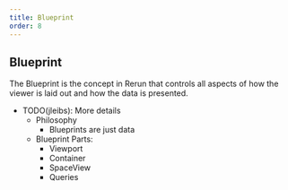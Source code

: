 ```yaml
---
title: Blueprint
order: 8
---
```


## Blueprint

The Blueprint is the concept in Rerun that controls all aspects of how the viewer is laid out and how the data is presented.

-   TODO(jleibs): More details
    -   Philosophy
        -   Blueprints are just data
    -   Blueprint Parts:
        -   Viewport
        -   Container
        -   SpaceView
        -   Queries
